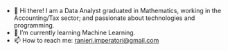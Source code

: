 - 👋 Hi there! I am a Data Analyst graduated in Mathematics, working in the Accounting/Tax sector; and passionate about technologies and programming.
- 🌱 I’m currently learning Machine Learning.
- 📫 How to reach me: ranieri.imperatori@gmail.com

<!---
RanieriImperatori/RanieriImperatori is a ✨ special ✨ repository because its `README.md` (this file) appears on your GitHub profile.
You can click the Preview link to take a look at your changes.
--->
